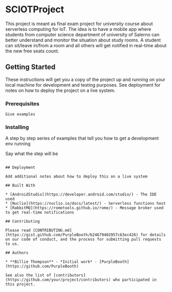 # SCIOTProject

This project is meant as final exam project for university course about serverless computing for IoT. 
The idea is to have a mobile app where students from computer science department of university of Salerno can better understand and monitor the situation about study rooms.
A student can sit/leave in/from a room and all others will get notified in real-time about the new free seats count.

## Getting Started

These instructions will get you a copy of the project up and running on your local machine for development and testing purposes. See deployment for notes on how to deploy the project on a live system.

### Prerequisites

```
Give examples
```

### Installing

A step by step series of examples that tell you how to get a development env running

Say what the step will be

```

## Deployment

Add additional notes about how to deploy this on a live system

## Built With

* [AndroidStudio](https://developer.android.com/studio/) - The IDE used
* [Nuclio](https://nuclio.io/docs/latest/) - Serverless functions host
* [RabbitMQ](https://rometools.github.io/rome/) - Message broker used to get real-time notifications

## Contributing

Please read [CONTRIBUTING.md](https://gist.github.com/PurpleBooth/b24679402957c63ec426) for details on our code of conduct, and the process for submitting pull requests to us.

## Authors

* **Billie Thompson** - *Initial work* - [PurpleBooth](https://github.com/PurpleBooth)

See also the list of [contributors](https://github.com/your/project/contributors) who participated in this project.

